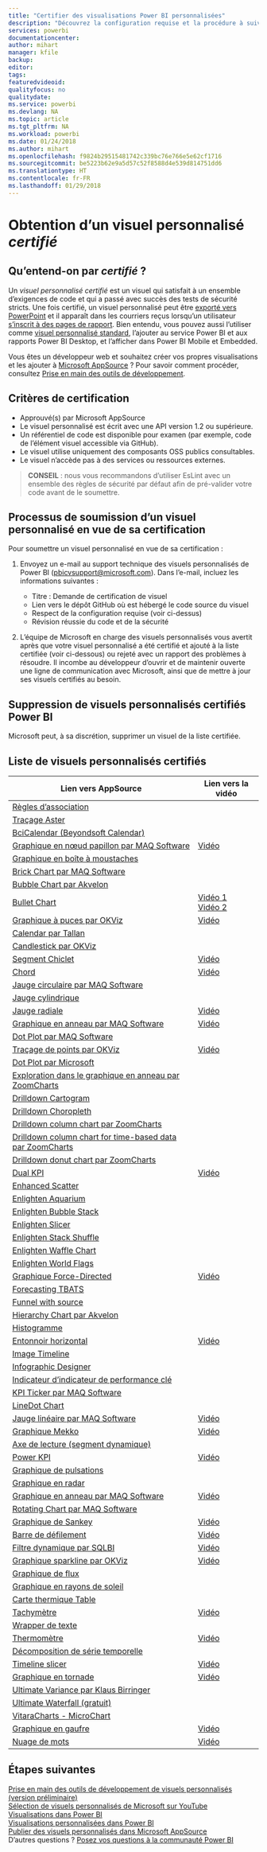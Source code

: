 ```yaml
---
title: "Certifier des visualisations Power BI personnalisées"
description: "Découvrez la configuration requise et la procédure à suivre pour soumettre un visuel personnalisé pour certification. Cet article présente également une liste de visuels personnalisés déjà certifiés."
services: powerbi
documentationcenter: 
author: mihart
manager: kfile
backup: 
editor: 
tags: 
featuredvideoid: 
qualityfocus: no
qualitydate: 
ms.service: powerbi
ms.devlang: NA
ms.topic: article
ms.tgt_pltfrm: NA
ms.workload: powerbi
ms.date: 01/24/2018
ms.author: mihart
ms.openlocfilehash: f9824b29515481742c339bc76e766e5e62cf1716
ms.sourcegitcommit: be5223b62e9a5d57c52f8588d4e539d814751dd6
ms.translationtype: HT
ms.contentlocale: fr-FR
ms.lasthandoff: 01/29/2018
---
```

# <a name="getting-a-custom-visual-certified"></a>Obtention d’un visuel personnalisé *certifié*
## <a name="what-is-meant-by-certified"></a>Qu’entend-on par *certifié* ?
Un *visuel personnalisé certifié* est un visuel qui satisfait à un ensemble d’exigences de code et qui a passé avec succès des tests de sécurité stricts.  Une fois certifié, un visuel personnalisé peut être [exporté vers PowerPoint](service-publish-to-powerpoint.md) et il apparaît dans les courriers reçus lorsqu’un utilisateur [s’inscrit à des pages de rapport](service-report-subscribe.md). Bien entendu, vous pouvez aussi l’utiliser comme [visuel personnalisé standard](power-bi-custom-visuals.md), l’ajouter au service Power BI et aux rapports Power BI Desktop, et l’afficher dans Power BI Mobile et Embedded.

Vous êtes un développeur web et souhaitez créer vos propres visualisations et les ajouter à [Microsoft AppSource](https://appsource.microsoft.com) ? Pour savoir comment procéder, consultez [Prise en main des outils de développement](service-custom-visuals-getting-started-with-developer-tools.md).


## <a name="certification-requirements"></a>Critères de certification
* Approuvé(s) par Microsoft AppSource    
* Le visuel personnalisé est écrit avec une API version 1.2 ou supérieure.    
* Un référentiel de code est disponible pour examen (par exemple, code de l’élément visuel accessible via GitHub).    
* Le visuel utilise uniquement des composants OSS publics consultables.    
* Le visuel n’accède pas à des services ou ressources externes.    

> **CONSEIL** : nous vous recommandons d’utiliser EsLint avec un ensemble des règles de sécurité par défaut afin de pré-valider votre code avant de le soumettre.
> 
> 

## <a name="process-for-submitting-a-custom-visual-for-certification"></a>Processus de soumission d’un visuel personnalisé en vue de sa certification
Pour soumettre un visuel personnalisé en vue de sa certification :

1. Envoyez un e-mail au support technique des visuels personnalisés de Power BI (pbicvsupport@microsoft.com). Dans l’e-mail, incluez les informations suivantes :    
   
   * Titre : Demande de certification de visuel    
   * Lien vers le dépôt GitHub où est hébergé le code source du visuel    
   * Respect de la configuration requise (voir ci-dessus)    
   * Révision réussie du code et de la sécurité    
2. L’équipe de Microsoft en charge des visuels personnalisés vous avertit après que votre visuel personnalisé a été certifié et ajouté à la liste certifiée (voir ci-dessous) ou rejeté avec un rapport des problèmes à résoudre. Il incombe au développeur d’ouvrir et de maintenir ouverte une ligne de communication avec Microsoft, ainsi que de mettre à jour ses visuels certifiés au besoin.

## <a name="removal-of-power-bi-certified-custom-visuals"></a>Suppression de visuels personnalisés certifiés Power BI
Microsoft peut, à sa discrétion, supprimer un visuel de la liste certifiée.  

## <a name="list-of-custom-visuals-that-have-been-certified"></a>Liste de visuels personnalisés certifiés
| Lien vers AppSource | Lien vers la vidéo |
| --- | --- |
| [Règles d’association](https://appsource.microsoft.com/en-us/product/power-bi-visuals/WA104380815) | |
| [Traçage Aster](https://appsource.microsoft.com/product/power-bi-visuals/WA104380759?src=office&tab=Overview) | |
| [BciCalendar (Beyondsoft Calendar)](https://appsource.microsoft.com/en-us/product/power-bi-visuals/WA104381096?src=office&tab=Overview)  | |
| [Graphique en nœud papillon par MAQ Software](https://appsource.microsoft.com/product/power-bi-visuals/WA104380838?src=office&tab=Overview) |[Vidéo](https://youtu.be/So5xKMSpVJI) |
| [Graphique en boîte à moustaches](https://appsource.microsoft.com/product/power-bi-visuals/WA104380831?src=office&tab=Overview) | |
| [Brick Chart par MAQ Software](https://appsource.microsoft.com/en-us/product/power-bi-visuals/WA104380836) | |
| [Bubble Chart par Akvelon](https://appsource.microsoft.com/en-us/product/power-bi-visuals/WA104381340?src=office) | |
| [Bullet Chart](https://store.office.com/app.aspx?assetid=WA104380755) |[Vidéo 1](https://youtu.be/AOlsFYkfkcw)   [Vidéo 2](https://youtu.be/AQvd2FhRyCI) |
| [Graphique à puces par OKViz](https://store.office.com/bullet-chart-by-okviz-WA104380953.aspx) |[Vidéo](https://youtu.be/mtvUNl9bMjA) |
| [Calendar par Tallan](https://appsource.microsoft.com/product/power-bi-visuals/WA104381146?src=office&tab=Overview) | |
| [Candlestick par OKViz](https://appsource.microsoft.com/en-us/product/power-bi-visuals/WA104380952) | |
| [Segment Chiclet](https://store.office.com/chiclet-slicer-WA104380756.aspx) |[Vidéo](https://youtu.be/iYOkJ1APueY) |
| [Chord](https://appsource.microsoft.com/product/power-bi-visuals/WA104380761?src=office&tab=Overview) |[Vidéo](https://youtu.be/AQvd2FhRyCI) |
| [Jauge circulaire par MAQ Software](https://appsource.microsoft.com/product/power-bi-visuals/WA104380837?tab=Overview) | |
| [Jauge cylindrique](https://appsource.microsoft.com/product/power-bi-visuals/WA104380874) | |
| [Jauge radiale](https://appsource.microsoft.com/product/power-bi-visuals/WA104381184) |[Vidéo](https://youtu.be/AOlsFYkfkcw) |
| [Graphique en anneau par MAQ Software](https://appsource.microsoft.com/product/power-bi-visuals/WA104380824?tab=Overview) |[Vidéo](https://youtu.be/pDToHDFHnq8) |
| [Dot Plot par MAQ Software](https://appsource.microsoft.com/en-us/product/power-bi-visuals/WA104381101) | |
| [Traçage de points par OKViz](https://appsource.microsoft.com/product/power-bi-visuals/WA104381101?src=office&tab=Overview) |[Vidéo](https://youtu.be/4lskRgcpFJY) |
| [Dot Plot par Microsoft](https://appsource.microsoft.com/en-us/product/power-bi-visuals/WA104380760?src=office) | |
| [Exploration dans le graphique en anneau par ZoomCharts](https://appsource.microsoft.com/product/power-bi-visuals/WA104380858) | |
| [Drilldown Cartogram](https://appsource.microsoft.com/en-us/product/power-bi-visuals/WA104381045?src=office) | |
| [Drilldown Choropleth](https://appsource.microsoft.com/en-us/product/power-bi-visuals/WA104381044?src=office) | |
| [Drilldown column chart par ZoomCharts](https://appsource.microsoft.com/en-us/product/power-bi-visuals/WA104380881?src=office) | |
| [Drilldown column chart for time-based data par ZoomCharts](https://appsource.microsoft.com/en-us/product/power-bi-visuals/WA104380881) | |
| [Drilldown donut chart par ZoomCharts](https://appsource.microsoft.com/en-us/product/power-bi-visuals/WA104380858) | |
| [Dual KPI](https://store.office.com/dual-kpi-WA104380774.aspx) |[Vidéo](https://youtu.be/821o0-eVBXo?list=PL1N57mwBHtN1vIjfvuBIzZllrmKo-Vz6x) |
| [Enhanced Scatter](https://appsource.microsoft.com/en-us/product/power-bi-visuals/WA104380762) | |
| [Enlighten Aquarium](https://appsource.microsoft.com/product/power-bi-visuals/WA104381112?src=office&tab=Overview) | |
| [Enlighten Bubble Stack](https://appsource.microsoft.com/en-us/product/power-bi-visuals/WA104380868) | |
| [Enlighten Slicer](https://appsource.microsoft.com/en-us/product/power-bi-visuals/WA104380960?tab=Overview) | |
| [Enlighten Stack Shuffle](https://appsource.microsoft.com/en-us/product/power-bi-visuals/WA104380849) | |
| [Enlighten Waffle Chart](https://appsource.microsoft.com/en-us/product/power-bi-visuals/WA104380850) | |
| [Enlighten World Flags](https://appsource.microsoft.com/en-us/product/power-bi-visuals/WA104380923) | |
| [Graphique Force-Directed](https://appsource.microsoft.com/en-us/product/power-bi-visuals/WA104380764) |[Vidéo](https://youtu.be/YsTa7uyJ4sg) |
| [Forecasting TBATS](https://appsource.microsoft.com/en-us/product/power-bi-visuals/WA104381326?src=office) | |
| [Funnel with source]() | || [Diagramme de Gantt](https://store.office.com/gantt-WA104380765.aspx) |[Vidéo](https://youtu.be/qJ7s_KrGiUU) |
| [Hierarchy Chart par Akvelon](https://appsource.microsoft.com/en-us/product/power-bi-visuals/WA104381333?src=office) | |
| [Histogramme](https://store.office.com/histogram-chart-WA104380776.aspx) | |
| [Entonnoir horizontal](https://appsource.microsoft.com/product/power-bi-visuals/WA104380846) |[Vidéo](https://youtu.be/SudZei68PPo) |
| [Image Timeline](https://appsource.microsoft.com/en-us/product/power-bi-visuals/WA104381254) | |
| [Infographic Designer](https://appsource.microsoft.com/en-us/product/power-bi-visuals/WA104380898?src=office) | |
| [Indicateur d’indicateur de performance clé](https://store.office.com/kpi-indicator-WA104380832.aspx) | |
| [KPI Ticker par MAQ Software](https://appsource.microsoft.com/en-us/product/power-bi-visuals/WA104380946) | |
| [LineDot Chart](https://appsource.microsoft.com/en-us/product/power-bi-visuals/WA104380766?src=office) | |
| [Jauge linéaire par MAQ Software](https://appsource.microsoft.com/product/power-bi-visuals/WA104380821?src=office&tab=Overview) |[Vidéo](https://youtu.be/AOlsFYkfkcw) |
| [Graphique Mekko](https://appsource.microsoft.com/product/power-bi-visuals/WA104380785?src=office&tab=Overview)  | [Vidéo](https://youtu.be/90FLCKpgicA)|
| [Axe de lecture (segment dynamique)](https://store.office.com/play-axis-dynamic-slicer-WA104380981.aspx) | |
| [Power KPI](https://appsource.microsoft.com/product/power-bi-visuals/WA104381083) |[Vidéo](https://youtu.be/IvfIP3E6-1Q) |
| [Graphique de pulsations](https://appsource.microsoft.com/en-us/product/power-bi-visuals/WA104381006) | |
| [Graphique en radar](https://store.office.com/radar-chart-WA104380771.aspx) | |
| [Graphique en anneau par MAQ Software](https://appsource.microsoft.com/en-us/product/power-bi-visuals/WA104380824?src=office&tab=Overview) | [Vidéo](https://youtu.be/pDToHDFHnq8)|
| [Rotating Chart par MAQ Software](https://appsource.microsoft.com/en-us/product/power-bi-visuals/WA104381007?src=office) |  |
| [Graphique de Sankey](https://store.office.com/app.aspx?assetid=WA104380777.aspx) |[Vidéo](https://youtu.be/WWP9wVUHGaA) |
| [Barre de défilement](https://store.office.com/scroller-WA104381018.aspx) |[Vidéo](https://youtu.be/uhRFQF2cGSY) |
| [Filtre dynamique par SQLBI](https://store.office.com/smart-filter-by-okviz-WA104380859.aspx) |[Vidéo](https://youtu.be/gcJsDDRQq28) |
| [Graphique sparkline par OKViz](https://appsource.microsoft.com/product/power-bi-visuals/WA104380910?src=office&tab=Overview) |[Vidéo](https://youtu.be/0m3Vnvso9tY) |
| [Graphique de flux](https://appsource.microsoft.com/en-us/product/power-bi-visuals/WA104380772?tab=Overview) |  |
| [Graphique en rayons de soleil](https://appsource.microsoft.com/product/power-bi-visuals/WA104380767?src=office&tab=Overview) | |
| [Carte thermique Table](https://store.office.com/table-heatmap-WA104380818.aspx) | |
| [Tachymètre](https://store.office.com/tachometer-WA104380937.aspx?) |[Vidéo](https://www.youtube.com/watch?v=C3OXdETbS9o) |
| [Wrapper de texte](https://appsource.microsoft.com/product/power-bi-visuals/WA104380826) | |
| [Thermomètre](https://appsource.microsoft.com/product/power-bi-visuals/WA104380847?src=office&tab=Overview) | [Vidéo](https://youtu.be/SPX9mgrAdBc)|
| [Décomposition de série temporelle](https://appsource.microsoft.com/product/power-bi-visuals/WA104380897) | |
| [Timeline slicer](https://store.office.com/timeline-slicer-WA104380786.aspx) |[Vidéo](https://youtu.be/ozMtZ4_NZ10) |
| [Graphique en tornade](https://store.office.com/tornado-chart-WA104380768.aspx) |[Vidéo](https://youtu.be/AQvd2FhRyCI) |
| [Ultimate Variance par Klaus Birringer](https://appsource.microsoft.com/en-us/product/power-bi-visuals/WA104381140?src=office) | |
| [Ultimate Waterfall (gratuit)](https://appsource.microsoft.com/en-us/product/power-bi-visuals/WA104380956) | |
| [VitaraCharts - MicroChart](https://appsource.microsoft.com/en-us/product/power-bi-visuals/WA104381165) | |
| [Graphique en gaufre](https://appsource.microsoft.com/product/power-bi-visuals/WA104381049?src=office&tab=Overview) |[Vidéo](https://youtu.be/1vRqYUsm3Vk) |
| [Nuage de mots](https://store.office.com/word-cloud-WA104380752.aspx?) |[Vidéo](https://www.youtube.com/watch?v=AblTenl9fqo) |

## <a name="next-steps"></a>Étapes suivantes
[Prise en main des outils de développement de visuels personnalisés (version préliminaire)](service-custom-visuals-getting-started-with-developer-tools.md)      
[Sélection de visuels personnalisés de Microsoft sur YouTube](https://www.youtube.com/playlist?list=PL1N57mwBHtN1vIjfvuBIzZllrmKo-Vz6x)  
[Visualisations dans Power BI](power-bi-report-visualizations.md)  
[Visualisations personnalisées dans Power BI](power-bi-custom-visuals.md)  
[Publier des visuels personnalisés dans Microsoft AppSource](developer/office-store.md)  
D’autres questions ? [Posez vos questions à la communauté Power BI](http://community.powerbi.com/)

